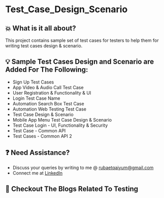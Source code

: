 # Test_Case_Design_Scenario

## :boom: What is it all about?
This project contains sample set of test cases for testers to help them for writing test cases design & scenario.


## :bulb: Sample Test Cases Design and Scenario are Added For The Following:
- Sign Up Test Cases
- App Video & Audio Call Test Case
- User Registration & Functionality & UI
- Login Test Case Name
- Automation Search Box Test Case
- Automation Web Testing Test Case
- Test Case Design & Scenario
- Mobile App Menu Test Case Design & Scenario
- Test Case Login - UI, Functionality & Security
- Test Case - Common API
- Test Cases - Common API 2


## :question: Need Assistance?
* Discuss your queries by writing to me @ rubaetqaiyum@gmail.com
* Connect me at [LinkedIn]

## :thought_balloon: Checkout The Blogs Related To Testing 

[home]: https://github.com/rubaet4ever/Manual_Testing
[linkedIn]: https://www.linkedin.com/in/rubaet-bin-qaiyum/

